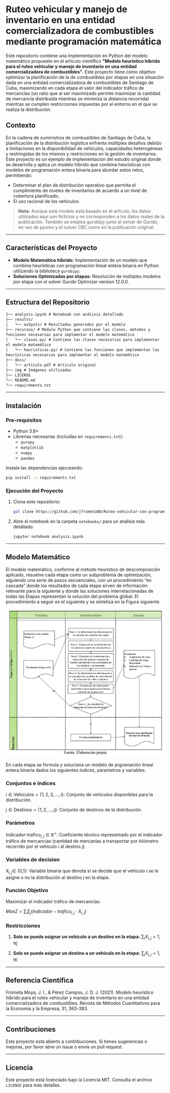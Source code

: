 # Ruteo vehicular y manejo de inventario en una entidad comercializadora de combustibles mediante programación matemática

Este repositorio contiene una implementación en Python del modelo matemático propuesto en el artículo científico **"Modelo heurístico híbrido para el ruteo vehicular y manejo de inventario en una entidad comercializadora de combustibles"**. Este proyecto tiene como objetivo optimizar la planificación de la de combustibles por etapas en una situación dada en una entidad comercializadora de combustibles de Santiago de Cuba, maximizando en cada etapa el valor del indicador tráfico de mercancías (un ratio que al ser maximizado permite maximizar la cantidad de mercancía distribuida mientras se minimiza la distancia recorrida) mientras se cumplen restricciones impuestas por el entorno en el que se realiza la distribución.

## Contexto

En la cadena de suministros de combustibles de Santiago de Cuba, la planificación de la distribución logística enfrenta múltiples desafíos debido a limitaciones en la disponibilidad de vehículos, capacidades heterogéneas  y restringidas de los mismos y restricciones en la gestión de inventarios. Este proyecto es un ejemplo de implementacion del estudio original donde se desarrolla y aplica un modelo híbrido que combina heurísticas con modelos de programación entera binaria para abordar estos retos, permitiendo:

- Determinar el plan de distribución operativo que permita el cumplimiento de niveles de inventarios de acuerdo a un nivel de cobertura planificado.
- El uso racional de los vehículos.
  
> **Nota:** Aunque este modelo está basado en el artículo, los datos utilizados aquí son ficticios y no corresponden a los datos reales de la publicación. También se emplea gurobipy junto al solver de Gurobi, en vez de pyomo y el solver CBC como en la publicación original.

---

## Características del Proyecto

- **Modelo Matemático híbrido:** Implementación de un modelo que combina heurísticas con programación lineal entera binaria en Python utilizando la biblioteca `gurobipy`.
- **Soluciones Optimizadas por etapas:** Resolución de múltiples modelos por etapa con el solver Gurobi Optimizer version 12.0.0.

---

## Estructura del Repositorio

```
├── analysis.ipynb # Notebook con análisis detallado
├── results/
│   └── outputs/ # Resultados generados por el modelo
├── recursos/ # Módulo Python que contiene las clases, métodos y funciones necesarias para implmentar el modelo matemático
│   └── clases.py/ # Contiene las clases necesarias para implementar el modelo matemático
│   └── heuristicas.py/ # Contiene las funciones que implementan las heurísticas necesarias para implmentar el modelo matemático
├── docs/
│   └── articulo.pdf # Artículo original
├── img # Imágenes utilizadas
├── LICENSE
└── README.md
└── requirements.txt
```

---

## Instalación

### Pre-requisitos

- Python 3.8+
- Librerías necesarias (incluidas en `requirements.txt`):
  - `guropy`
  - `matplotlib`
  - `numpy`
  - `pandas`

Instala las dependencias ejecutando:

```bash
pip install -r requirements.txt
```

### Ejecución del Proyecto

1. Clona este repositorio:

   ```bash
   git clone https://github.com/jfrometa88/Ruteo-vehicular-con-programacion-matematica.git
   ```

3. Abre el notebook en la carpeta `notebooks/` para un análisis más detallado:

   ```bash
   jupyter notebook analysis.ipynb
   ```

---

## Modelo Matemático

El modelo matemático, conforme al método heurístico de descomposición aplicado, resuelve cada etapa como un subproblema de optimización, siguiendo una serie de pasos secuenciales, con un  procedimiento “en cascada” donde los resultados de cada etapa sirven de información relevante para la siguiente y donde las soluciones interrelacionadas de todas las Etapas representan la solución del problema global. El procedimiento a seguir es el siguiente y se sintetiza en la Figura siguiente.

 ![Algoritmo de resolucion](img/Algoritmo.PNG)

En cada etapa se formula y soluciona un modelo de prgramación lineal entera binaria dados los siguientes índices, párametros y variables.

### Conjuntos e índices

$i \in \text{Vehiculos}=\{\text{1},\text{2},\text{3},\text{...},\text{i}\}$: Conjunto de vehículos disponibles para la distribución.

$j \in \text{Destinos}=\{\text{1},\text{2},\text{...},\text{j}\}$: Conjunto de destinos de la distribución.

### Parámetros

$\text{Indicador-trafico}_{i,j} \in \mathbb{R}^+$: Coeficiente técnico representado por el indicador tráfico de mercancías (cantidad de mercanías a transportar por kilómetro recorrido por el vehículo $i$ al destino $j$).

### Variables de decision

$\text{X}_{i,j} \in$ {0,1}: Variable binaria que denota si se decide que el vehículo $i$ se le asigne o no la distribución al destino $j$ en la etapa.

### Función Objetivo

Maximizar el indicador tráfico de mercancías:

$Max Z = \sum_{i} \sum_{j} (Indicador-trafico_{i,j} \cdot X_{i,j})$

### Restricciones

1. **Solo se puede asignar un vehículo a un destino en la etapa:**
   $\sum_{i} X_{i,j} = 1,  \forall {j}$

2. **Solo se puede asignar un destino a un vehículo en la etapa:**
   $\sum_{j} X_{i,j} = 1,  \forall {i}$

---

## Referencia Científica

Frómeta Moya, J. I., & Pérez Campos, J. D. J. (2021). Modelo heurístico híbrido para el ruteo vehicular y manejo de inventario en una entidad comercializadora de combustibles. Revista de Métodos Cuantitativos para la Economía y la Empresa, 31, 363-383.

---

## Contribuciones

Este proyecto está abierto a contribuciones. Si tienes sugerencias o mejoras, por favor abre un issue o envía un pull request.

---

## Licencia

Este proyecto está licenciado bajo la Licencia MIT. Consulta el archivo `LICENSE` para más detalles.



```python

```


```python

```
